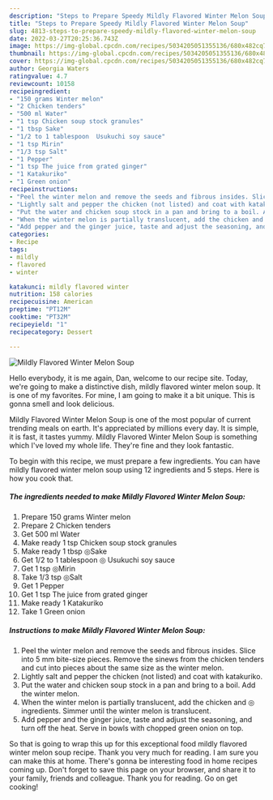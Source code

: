 ```yaml
---
description: "Steps to Prepare Speedy Mildly Flavored Winter Melon Soup"
title: "Steps to Prepare Speedy Mildly Flavored Winter Melon Soup"
slug: 4813-steps-to-prepare-speedy-mildly-flavored-winter-melon-soup
date: 2022-03-27T20:25:36.743Z
image: https://img-global.cpcdn.com/recipes/5034205051355136/680x482cq70/mildly-flavored-winter-melon-soup-recipe-main-photo.jpg
thumbnail: https://img-global.cpcdn.com/recipes/5034205051355136/680x482cq70/mildly-flavored-winter-melon-soup-recipe-main-photo.jpg
cover: https://img-global.cpcdn.com/recipes/5034205051355136/680x482cq70/mildly-flavored-winter-melon-soup-recipe-main-photo.jpg
author: Georgia Waters
ratingvalue: 4.7
reviewcount: 10158
recipeingredient:
- "150 grams Winter melon"
- "2 Chicken tenders"
- "500 ml Water"
- "1 tsp Chicken soup stock granules"
- "1 tbsp Sake"
- "1/2 to 1 tablespoon  Usukuchi soy sauce"
- "1 tsp Mirin"
- "1/3 tsp Salt"
- "1 Pepper"
- "1 tsp The juice from grated ginger"
- "1 Katakuriko"
- "1 Green onion"
recipeinstructions:
- "Peel the winter melon and remove the seeds and fibrous insides. Slice into 5 mm bite-size pieces. Remove the sinews from the chicken tenders and cut into pieces about the same size as the winter melon."
- "Lightly salt and pepper the chicken (not listed) and coat with katakuriko."
- "Put the water and chicken soup stock in a pan and bring to a boil. Add the winter melon."
- "When the winter melon is partially translucent, add the chicken and ◎ ingredients. Simmer until the winter melon is translucent."
- "Add pepper and the ginger juice, taste and adjust the seasoning, and turn off the heat. Serve in bowls with chopped green onion on top."
categories:
- Recipe
tags:
- mildly
- flavored
- winter

katakunci: mildly flavored winter 
nutrition: 158 calories
recipecuisine: American
preptime: "PT12M"
cooktime: "PT32M"
recipeyield: "1"
recipecategory: Dessert

---
```



![Mildly Flavored Winter Melon Soup](https://img-global.cpcdn.com/recipes/5034205051355136/680x482cq70/mildly-flavored-winter-melon-soup-recipe-main-photo.jpg)

Hello everybody, it is me again, Dan, welcome to our recipe site. Today, we're going to make a distinctive dish, mildly flavored winter melon soup. It is one of my favorites. For mine, I am going to make it a bit unique. This is gonna smell and look delicious.

Mildly Flavored Winter Melon Soup is one of the most popular of current trending meals on earth. It's appreciated by millions every day. It is simple, it is fast, it tastes yummy. Mildly Flavored Winter Melon Soup is something which I've loved my whole life. They're fine and they look fantastic.




To begin with this recipe, we must prepare a few ingredients. You can have mildly flavored winter melon soup using 12 ingredients and 5 steps. Here is how you cook that.

<!--inarticleads1-->

##### The ingredients needed to make Mildly Flavored Winter Melon Soup:

1. Prepare 150 grams Winter melon
1. Prepare 2 Chicken tenders
1. Get 500 ml Water
1. Make ready 1 tsp Chicken soup stock granules
1. Make ready 1 tbsp ◎Sake
1. Get 1/2 to 1 tablespoon ◎ Usukuchi soy sauce
1. Get 1 tsp ◎Mirin
1. Take 1/3 tsp ◎Salt
1. Get 1 Pepper
1. Get 1 tsp The juice from grated ginger
1. Make ready 1 Katakuriko
1. Take 1 Green onion




<!--inarticleads2-->

##### Instructions to make Mildly Flavored Winter Melon Soup:

1. Peel the winter melon and remove the seeds and fibrous insides. Slice into 5 mm bite-size pieces. Remove the sinews from the chicken tenders and cut into pieces about the same size as the winter melon.
1. Lightly salt and pepper the chicken (not listed) and coat with katakuriko.
1. Put the water and chicken soup stock in a pan and bring to a boil. Add the winter melon.
1. When the winter melon is partially translucent, add the chicken and ◎ ingredients. Simmer until the winter melon is translucent.
1. Add pepper and the ginger juice, taste and adjust the seasoning, and turn off the heat. Serve in bowls with chopped green onion on top.




So that is going to wrap this up for this exceptional food mildly flavored winter melon soup recipe. Thank you very much for reading. I am sure you can make this at home. There's gonna be interesting food in home recipes coming up. Don't forget to save this page on your browser, and share it to your family, friends and colleague. Thank you for reading. Go on get cooking!
